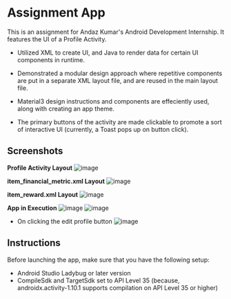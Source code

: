 # Assignment App

This is an assignment for Andaz Kumar's Android Development Internship. It features the UI of a Profile Activity.

- Utilized XML to create UI, and Java to render data for certain UI components in runtime.

- Demonstrated a modular design approach where repetitive components are put in a separate XML layout file, and are reused in the main layout file.

- Material3 design instructions and components are effeciently used, along with creating an app theme.

- The primary buttons of the activity are made clickable to promote a sort of interactive UI (currently, a Toast pops up on button click).


## Screenshots
**Profile Activity Layout**
![image](https://github.com/user-attachments/assets/a3650243-a648-4155-9a9d-c4ece3a7f9ec)

**item_financial_metric.xml Layout**
![image](https://github.com/user-attachments/assets/1c22d31c-544c-4208-ae09-a430bf2e5460)

**item_reward.xml Layout**
![image](https://github.com/user-attachments/assets/552acb1b-b012-4d1f-a16d-0a3735ad60d3)

**App in Execution**
![image](https://github.com/user-attachments/assets/f8d6f609-0810-4995-a610-64f13461804a)
![image](https://github.com/user-attachments/assets/d4577d0b-e022-4cb0-abf5-109caed5bf35)

- On clicking the edit profile button
![image](https://github.com/user-attachments/assets/227ca190-a476-4144-b16c-83fb181b730b)


## Instructions
Before launching the app, make sure that you have the following setup:

- Android Studio Ladybug or later version
- CompileSdk and TargetSdk set to API Level 35
  (because, androidx.activity-1.10.1 supports compilation on API Level 35 or higher)
